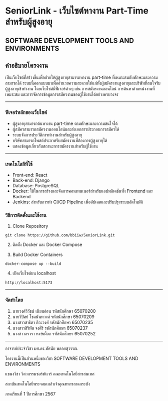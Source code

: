 # SeniorLink - เว็บไซต์หางาน Part-Time สำหรับผู้สูงอายุ

## SOFTWARE DEVELOPMENT TOOLS AND ENVIRONMENTS

## คำอธิบายโครงงาน

เป็นเว็บไซต์ที่สร้างขึ้นเพื่อช่วยให้ผู้สูงอายุสามารถหางาน part-time ที่เหมาะสมกับทักษะและความสามารถได้ ระบบนี้ออกแบบมาเพื่ออำนวยความสะดวกให้แก่ทั้งผู้สมัครงานสูงอายุและบริษัทที่สนใจรับผู้สูงอายุเข้าทำงาน โดยเว็บไซต์มีฟีเจอร์ต่างๆ เช่น การสมัครงานออนไลน์ การค้นหาตำแหน่งงานที่เหมาะสม และการจัดการข้อมูลการสมัครงานของผู้ใช้งานได้อย่างครบวงจร

---

### ฟีเจอร์หลักของเว็บไซต์

- ผู้สูงอายุสามารถค้นหางาน part-time ตามทักษะและความสนใจได้
- ผู้สมัครสามารถสมัครงานออนไลน์และส่งเอกสารประกอบการสมัครได้
- ระบบจัดการประวัติการทำงานสำหรับผู้สูงอายุ
- บริษัทสามารถโพสต์ประกาศรับสมัครงานที่ต้องการผู้สูงอายุได้
- แสดงข้อมูลเกี่ยวกับสถานะการสมัครงานสำหรับผู้ใช้งาน

---

### เทคโนโลยีที่ใช้

- Front-end: React
- Back-end: Django
- Database: PostgreSQL
- Docker: ใช้ในการสร้างและจัดการคอนเทนเนอร์สำหรับแอปพลิเคชันทั้ง Frontend และ Backend
- Jenkins: สำหรับการทำ CI/CD Pipeline เพื่ออัปเดตและปรับปรุงระบบอัตโนมัติ

### วิธีการติดตั้งและใช้งาน

1. Clone Repository

```
git clone https://github.com/bbiiw/SeniorLink.git
```

2. ติดตั้ง Docker และ Docker Compose

3. Build Docker Containers

```
docker-compose up --build
```

4. เปิดเว็บไซต์บน localhost

```
http://localhost:5173
```

---

### จัดทำโดย

1. นายวงศ์วิวัธน์ เนียมอ่อน รหัสนักศึกษา 65070200
2. นายวิปัศย์ โชคนันทวงศ์ รหัสนักศึกษา 65070209
3. นางสาวสาธิตา ติวะวงศ์ รหัสนักศึกษา 65070235
4. นางสาวสิริทัต จงศิริ รหัสนักศึกษา 65070237
5. นางสาวอรวรา หงษ์เผือก รหัสนักศึกษา 65070252

---

อาจารย์ประจำวิชา
ผศ.ดร.ทัศนัย พลอยสุวรรณ

โครงานนี้เป็นส่วนหนึ่งของวิชา SOFTWARE DEVELOPMENT TOOLS AND ENVIRONMENTS

แขนงวิชา วิศวกรรมซอร์ฟเเวร์
คณะเทคโนโลยีสารสนเทศ

สถาบันเทคโนโลยีพระจอมเกล้าเจ้าคุณทหารลาดกระบัง

ภาคเรียนที่ 1 ปีการศึกษา 2567
